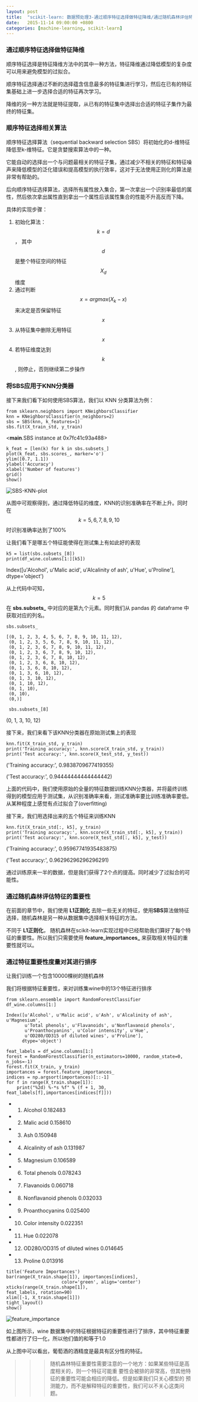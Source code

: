 ```yaml
---
layout: post
title:  "scikit-learn: 数据预处理3-通过顺序特征选择做特征降维/通过随机森林评估特征的重要性"
date:   2015-11-14 09:00:00 +0800
categories: [machine-learning, scikit-learn]
---
```



### 通过顺序特征选择做特征降维

顺序特征选择是特征降维方法中的其中一种方法，特征降维通过降低模型的复杂度可以用来避免模型的过拟合。

顺序特征选择通过不断的选择蕴含信息最多的特征集进行学习，然后在已有的特征集基础上进一步选择合适的特征再次学习。

降维的另一种方法就是特征提取，从已有的特征集中选择出合适的特征子集作为最终的特征集。

### 顺序特征选择相关算法

顺序特征选择算法（sequential backward selection SBS）将初始化的d-维特征降低至k-维特征。它是贪婪搜索算法中的一种。

它能自动的选择出一个与问题最相关的特征子集，通过减少不相关的特征和特征噪声来降低模型的泛化错误和提高模型的执行效率，这对于无法使用正则化的算法是非常有帮助的。

后向顺序特征选择算法，选择所有属性放入集合，第一次拿出一个识别率最低的属性，然后依次拿出属性直到拿出一个属性后该属性集合的性能不升高反而下降。

具体的实现步骤：

1. 初始化算法：$$k=d$$， 其中 $$d$$ 是整个特征空间的特征$$X_{d}$$维度
2. 通过判断 $$x = argmax(X_{k} - x)$$ 来决定是否保留特征 $$x$$
3. 从特征集中删除无用特征 $$x$$
4. 若特征维度达到 $$k$$, 则停止，否则继续第二步操作

### 将SBS应用于KNN分类器

接下来我们看下如何使用SBS算法，我们以 KNN 分类算法为例：

```
from sklearn.neighbors import KNeighborsClassifier
knn = KNeighborsClassifier(n_neighbors=2)
sbs = SBS(knn, k_features=1)
sbs.fit(X_train_std, y_train)
```

<__main__.SBS instance at 0x7fc41c93a488>


```
k_feat = [len(k) for k in sbs.subsets_]
plot(k_feat, sbs.scores_, marker='o')
ylim([0.7, 1.1])
ylabel('Accuracy')
xlabel('Number of features')
grid()
show()
```

![SBS-KNN-plot](/assets/images/scikit_learn/data_preprocess_3/SBS-KNN-Plot.png)

从图中可观察得到，通过降低特征的维度，KNN的识别准确率在不断上升。同时在 $$k = 5,6,7,8,9,10$$时识别准确率达到了100%

让我们看下是哪五个特征能使得在测试集上有如此好的表现

```
k5 = list(sbs.subsets_[8])
print(df_wine.columns[1:][k5])
```

Index([u'Alcohol', u'Malic acid', u'Alcalinity of ash', u'Hue', u'Proline'], dtype='object')

从上代码中可知，$$k = 5$$ 在 **sbs.subsets_** 中对应的是第九个元素。同时我们从 pandas 的 dataframe 中获取对应的列名。

```
sbs.subsets_

[(0, 1, 2, 3, 4, 5, 6, 7, 8, 9, 10, 11, 12),
 (0, 1, 2, 3, 5, 6, 7, 8, 9, 10, 11, 12), 
 (0, 1, 2, 3, 6, 7, 8, 9, 10, 11, 12),
 (0, 1, 2, 3, 6, 7, 8, 9, 10, 12),
 (0, 1, 2, 3, 6, 7, 8, 10, 12),
 (0, 1, 2, 3, 6, 8, 10, 12),
 (0, 1, 3, 6, 8, 10, 12),
 (0, 1, 3, 6, 10, 12),
 (0, 1, 3, 10, 12),
 (0, 1, 10, 12),
 (0, 1, 10),
 (0, 10),
 (0,)]
 
 sbs.subsets_[8]
```

(0, 1, 3, 10, 12)

接下来，我们来看下该KNN分类器在原始测试集上的表现

```
knn.fit(X_train_std, y_train)
print('Training accuracy:', knn.score(X_train_std, y_train))
print('Test accuracy:', knn.score(X_test_std, y_test))
```
('Training accuracy:', 0.9838709677419355)

('Test accuracy:', 0.94444444444444442)

上面的代码中，我们使用原始的全量的特征数据训练KNN分类器，并将最终训练得到的模型应用于测试集，从识别准确率来看，测试准确率要比训练准确率要低。从某种程度上感觉有点过拟合了(overfitting)

接下来，我们用选择出来的五个特征来训练KNN

```
knn.fit(X_train_std[:, k5], y_train)
print('Training accuracy:', knn.score(X_train_std[:, k5], y_train))
print('Test accuracy:', knn.score(X_test_std[:, k5], y_test))
```

('Training accuracy:', 0.95967741935483875)

('Test accuracy:', 0.96296296296296291)

通过训练原来一半的数据，但是我们获得了2个点的提高。同时减少了过拟合的可能性。


### 通过随机森林评估特征的重要性

在前面的章节中，我们使用 **L1正则化** 去除一些无关的特征，使用**SBS**算法做特征选择，随机森林是另一种从数据集中选择相关特征的方法。

不同于 **L1正则化**， 随机森林在scikit-learn实现过程中已经帮助我们算好了每个特征的重要性。所以我们只需要使用 **feature_importances_** 来获取相关特征的重要性就可以。

### 通过特征重要性度量对其进行排序

让我们训练一个包含10000棵树的随机森林

我们将根据特征重要性，来对训练集wine中的13个特征进行排序

```
from sklearn.ensemble import RandomForestClassifier
df_wine.columns[1:]

Index([u'Alcohol', u'Malic acid', u'Ash', u'Alcalinity of ash', u'Magnesium',
       u'Total phenols', u'Flavanoids', u'Nonflavanoid phenols',
       u'Proanthocyanins', u'Color intensity', u'Hue',
       u'OD280/OD315 of diluted wines', u'Proline'],
      dtype='object')
      
feat_labels = df_wine.columns[1:]
forest = RandomForestClassifier(n_estimators=10000, random_state=0, n_jobs=-1)
forest.fit(X_train, y_train)
importances = forest.feature_importances_
indices = np.argsort(importances)[::-1]
for f in range(X_train.shape[1]):
    print("%2d) %-*s %f" % (f + 1, 30, feat_labels[f],importances[indices[f]]))
```

 * 1) Alcohol                        0.182483
 * 2) Malic acid                     0.158610
 * 3) Ash                            0.150948
 * 4) Alcalinity of ash              0.131987
 * 5) Magnesium                      0.106589
 * 6) Total phenols                  0.078243
 * 7) Flavanoids                     0.060718
 * 8) Nonflavanoid phenols           0.032033
 * 9) Proanthocyanins                0.025400
 * 10) Color intensity                0.022351
 * 11) Hue                            0.022078
 * 12) OD280/OD315 of diluted wines   0.014645
 * 13) Proline                        0.013916


```
title('Feature Importances')
bar(range(X_train.shape[1]), importances[indices], 
                     color='green', align='center')
xticks(range(X_train.shape[1]),
feat_labels, rotation=90)
xlim([-1, X_train.shape[1]])
tight_layout()
show()
```

![feature_importance](/assets/images/scikit_learn/data_preprocess_3/feature_importances.png)

如上图所示，wine 数据集中的特征根据特征的重要性进行了排序，其中特征重要性都进行了归一化，所以他们值的和等于1.0

从上图中可以看出，葡萄酒的酒精度是最具有区分性的特征。

>>> 随机森林特征重要性需要注意的一个地方：如果某些特征是高度相关的，则一个特征可能重
>>> 要性会被排的非常高，但其他特征的重要性可能会相应的降低。但是如果我们只关心模型的
>>> 预测能力，而不是解释特征的重要性，我们可以不关心这类问题。


 
 


